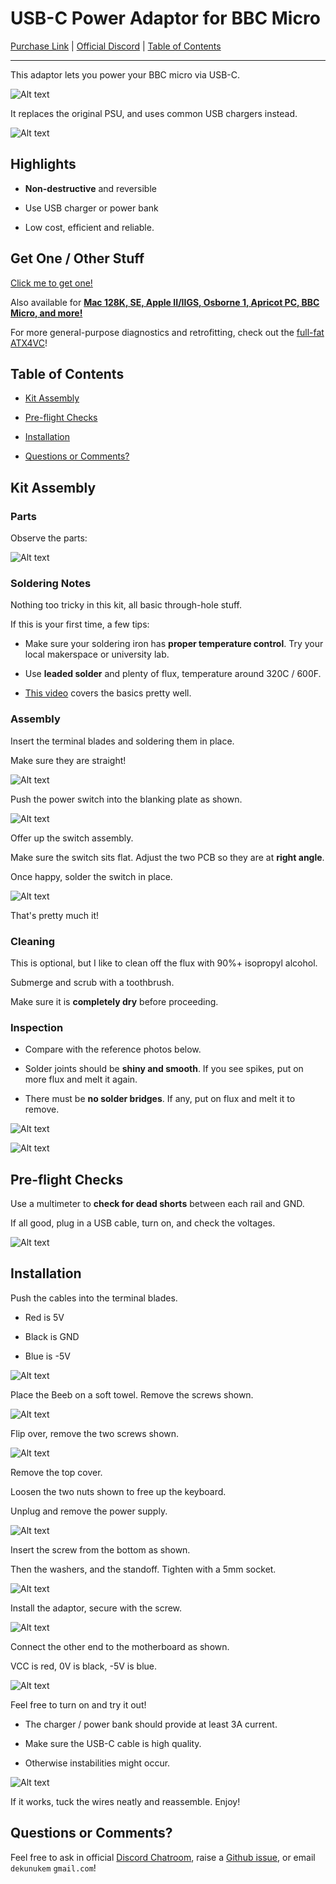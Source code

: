 # USB-C Power Adaptor for BBC Micro

[Purchase Link](https://www.tindie.com/products/31079/) | [Official Discord](https://discord.gg/HAuuh3pAmB) | [Table of Contents](#table-of-contents)

----

This adaptor lets you power your BBC micro via USB-C.

![Alt text](photos/bbc_micro/title.jpeg)

It replaces the original PSU, and uses common USB chargers instead.

![Alt text](photos/bbc_micro/mounted.jpeg)

## Highlights

* **Non-destructive** and reversible

* Use USB charger or power bank

* Low cost, efficient and reliable.

## Get One / Other Stuff

[Click me to get one!](https://www.tindie.com/products/31079/)

Also available for [**Mac 128K, SE, Apple II/IIGS, Osborne 1, Apricot PC, BBC Micro, and more!**](./README.md)

For more general-purpose diagnostics and retrofitting, check out the [full-fat ATX4VC](https://github.com/dekuNukem/ATX4VC)!

## Table of Contents

- [Kit Assembly](#kit-assembly)

- [Pre-flight Checks](#pre-flight-checks)

- [Installation](#installation)

- [Questions or Comments?](#questions-or-comments)

## Kit Assembly

### Parts

Observe the parts:

![Alt text](photos/bbc_micro/parts.png)

### Soldering Notes

Nothing too tricky in this kit, all basic through-hole stuff.

If this is your first time, a few tips:

* Make sure your soldering iron has **proper temperature control**. Try your local makerspace or university lab.

* Use **leaded solder** and plenty of flux, temperature around 320C / 600F.

* [This video](https://www.youtube.com/watch?v=AqvHogekDI4) covers the basics pretty well.

### Assembly

Insert the terminal blades and soldering them in place.

Make sure they are straight!

![Alt text](photos/bbc_micro/blades.jpeg)

Push the power switch into the blanking plate as shown.

![Alt text](photos/bbc_micro/hole.jpeg)

Offer up the switch assembly.

Make sure the switch sits flat. Adjust the two PCB so they are at **right angle**.

Once happy, solder the switch in place.

![Alt text](photos/bbc_micro/right.png)

That's pretty much it!

### Cleaning

This is optional, but I like to clean off the flux with 90%+ isopropyl alcohol.

Submerge and scrub with a toothbrush.

Make sure it is **completely dry** before proceeding.

### Inspection

* Compare with the reference photos below.

* Solder joints should be **shiny and smooth**. If you see spikes, put on more flux and melt it again.

* There must be **no solder bridges**. If any, put on flux and melt it to remove.

![Alt text](photos/bbc_micro/bottom.jpeg)

![Alt text](photos/bbc_micro/ref.jpeg)

## Pre-flight Checks

Use a multimeter to **check for dead shorts** between each rail and GND.

If all good, plug in a USB cable, turn on, and check the voltages.

![Alt text](photos/bbc_micro/rails.png)

## Installation

Push the cables into the terminal blades.

* Red is 5V

* Black is GND

* Blue is -5V

![Alt text](photos/bbc_micro/term.jpeg)

Place the Beeb on a soft towel. Remove the screws shown.

![Alt text](photos/bbc_micro/back.png)

Flip over, remove the two screws shown.

![Alt text](photos/bbc_micro/ports.jpeg)

Remove the top cover.

Loosen the two nuts shown to free up the keyboard.

Unplug and remove the power supply.

![Alt text](photos/bbc_micro/kb.jpeg)

Insert the screw from the bottom as shown.

Then the washers, and the standoff. Tighten with a 5mm socket.

![Alt text](photos/bbc_micro/hole.png)

Install the adaptor, secure with the screw.

![Alt text](photos/bbc_micro/mounted.jpeg)

Connect the other end to the motherboard as shown.

VCC is red, 0V is black, -5V is blue.

![Alt text](photos/bbc_micro/vcc.jpeg)

Feel free to turn on and try it out!

* The charger / power bank should provide at least 3A current.

* Make sure the USB-C cable is high quality.

* Otherwise instabilities might occur.

![Alt text](photos/bbc_micro/money.jpeg)

If it works, tuck the wires neatly and reassemble. Enjoy!

## Questions or Comments?

Feel free to ask in official [Discord Chatroom](https://discord.gg/T9uuFudg7j), raise a [Github issue](https://github.com/dekuNukem/PicoRC/issues), or email `dekunukem` `gmail.com`!
